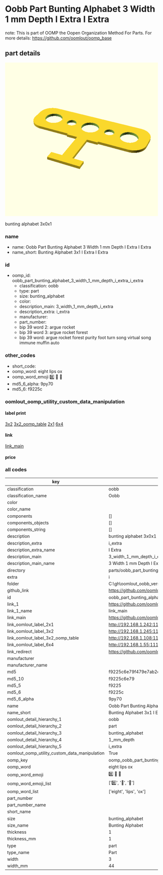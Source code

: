 # Oobb Part Bunting Alphabet 3 Width 1 mm Depth I Extra I Extra  

note: This is part of OOMP the Oopen Organization Method For Parts. For more details: https://github.com/oomlout/oomp_base

##  part details
  

[![](3dpr.png)](3dpr.png)

bunting alphabet 3x0x1



### name
* name: Oobb Part Bunting Alphabet 3 Width 1 mm Depth I Extra I Extra
* name_short: Bunting Alphabet 3x1 I Extra I Extra
### id
* oomp_id: oobb_part_bunting_alphabet_3_width_1_mm_depth_i_extra_i_extra
  * classification: oobb
  * type: part
  * size: bunting_alphabet
  * color: 
  * description_main: 3_width_1_mm_depth_i_extra
  * description_extra: i_extra
  * manufacturer: 
  * part_number: 
  * bip 39 word 2: argue rocket
  * bip 39 word 3: argue rocket forest
  * bip 39 word: argue rocket forest purity foot turn song virtual song immune muffin auto

### other_codes
* short_code: 
* oomp_word: eight lips ox
* oomp_word_emoji :eight: :lips: :ox:
* md5_6_alpha: 9py70
* md5_6: f9225c






### oomlout_oomp_utility_custom_data_manipulation
#### label print
[3x2](http://192.168.1.245:1112/?label=oomp%209py70)
[3x2_oomp_table](http://192.168.1.108:1112/?label=oomp%209py70)
[2x1](http://192.168.1.242:1112/?label=oomp%209py70)
[6x4](http://192.168.1.55:1112/?label=oomp%209py70)    

#### link

[link_main](https://github.com/oomlout/oomlout_oobb_version_4_generated_parts/tree/main/navigation_oomp/oobb/part/bunting_alphabet/3_width_1_mm_depth_i_extra/i_extra/part)                              

#### price







### all codes 
| key | value |  
| --- | --- |  
| classification | oobb |  
| classification_name | Oobb |  
| color |  |  
| color_name |  |  
| components | [] |  
| components_objects | [] |  
| components_string | [] |  
| description | bunting alphabet 3x0x1 |  
| description_extra | i_extra |  
| description_extra_name | I Extra |  
| description_main | 3_width_1_mm_depth_i_extra |  
| description_main_name | 3 Width 1 mm Depth I Extra |  
| directory | parts/oobb_part_bunting_alphabet_3_width_1_mm_depth_i_extra_i_extra |  
| extra | i |  
| folder | C:\gh\oomlout_oobb_version_4_generated_parts\parts\oobb_part_bunting_alphabet_3_width_1_mm_depth_i_extra_i_extra |  
| github_link | https://github.com/oomlout/oomlout_oomp_part_src/tree/main/parts/oobb_part_bunting_alphabet_3_width_1_mm_depth_i_extra_i_extra |  
| id | oobb_part_bunting_alphabet_3_width_1_mm_depth_i_extra_i_extra |  
| link_1 | https://github.com/oomlout/oomlout_oobb_version_4_generated_parts/tree/main/navigation_oomp/oobb/part/bunting_alphabet/3_width_1_mm_depth_i_extra/i_extra/part |  
| link_1_name | link_main |  
| link_main | https://github.com/oomlout/oomlout_oobb_version_4_generated_parts/tree/main/navigation_oomp/oobb/part/bunting_alphabet/3_width_1_mm_depth_i_extra/i_extra/part |  
| link_oomlout_label_2x1 | http://192.168.1.242:1112/?label=oomp%209py70 |  
| link_oomlout_label_3x2 | http://192.168.1.245:1112/?label=oomp%209py70 |  
| link_oomlout_label_3x2_oomp_table | http://192.168.1.108:1112/?label=oomp%209py70 |  
| link_oomlout_label_6x4 | http://192.168.1.55:1112/?label=oomp%209py70 |  
| link_redirect | https://github.com/oomlout/oomlout_oobb_version_4_generated_parts/tree/main/parts/oobb_bunting_alphabet_03_01_ex_i |  
| manufacturer |  |  
| manufacturer_name |  |  
| md5 | f9225c6e79f479e7ab2d7ae4b66ed85c |  
| md5_10 | f9225c6e79 |  
| md5_5 | f9225 |  
| md5_6 | f9225c |  
| md5_6_alpha | 9py70 |  
| name | Oobb Part Bunting Alphabet 3 Width 1 mm Depth I Extra I Extra |  
| name_short | Bunting Alphabet 3x1 I Extra I Extra |  
| oomlout_detail_hierarchy_1 | oobb |  
| oomlout_detail_hierarchy_2 | part |  
| oomlout_detail_hierarchy_3 | bunting_alphabet |  
| oomlout_detail_hierarchy_4 | 1_mm_depth |  
| oomlout_detail_hierarchy_5 | i_extra |  
| oomlout_oomp_utility_custom_data_manipulation | True |  
| oomp_key | oomp_oobb_part_bunting_alphabet_3_width_1_mm_depth_i_extra_i_extra |  
| oomp_word | eight lips ox |  
| oomp_word_emoji | :eight: :lips: :ox: |  
| oomp_word_emoji_list | [':eight:', ':lips:', ':ox:'] |  
| oomp_word_list | ['eight', 'lips', 'ox'] |  
| part_number |  |  
| part_number_name |  |  
| short_name |  |  
| size | bunting_alphabet |  
| size_name | Bunting Alphabet |  
| thickness | 1 |  
| thickness_mm | 1 |  
| type | part |  
| type_name | Part |  
| width | 3 |  
| width_mm | 44 |  

